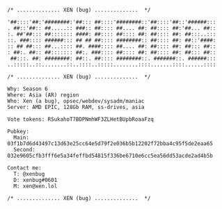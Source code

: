     /* .............. XEN (bug) ..............  */
    
    '##::::'##:'########:'##::: ##::::'########::'##::::'##::'######:::
    . ##::'##:: ##.....:: ###:: ##:::: ##.... ##: ##:::: ##:'##... ##::
    :. ##'##::: ##::::::: ####: ##:::: ##:::: ##: ##:::: ##: ##:::..:::
    ::. ###:::: ######::: ## ## ##:::: ########:: ##:::: ##: ##::'####:
    :: ## ##::: ##...:::: ##. ####:::: ##.... ##: ##:::: ##: ##::: ##::
    : ##:. ##:: ##::::::: ##:. ###:::: ##:::: ##: ##:::: ##: ##::: ##::
     ##:::. ##: ########: ##::. ##:::: ########::. #######::. ######:::
    ..:::::..::........::..::::..:::::........::::.......::::......::::
       
    /* .............. XEN (bug) ..............  */
    
    Why: Season 6
    Where: Asia (AR) region
    Who: Xen (a bug), opsec/webdev/sysadm/maniac
    Server: AMD EPIC, 128Gb RAM, ss-drives, asia
    
    Vote tokens: RSukahoT7BDPNmhWF3ZLHetBUpbRoaaFzq
    
    Pubkey:
      Main: 03f1b7d6d43497c13d63e25cc64e5d79f2e036b5b12202f72bba4c95f5de2eaa65
      Second: 032e9605cfb3fff6e5a34feffbd54815f336be6710e6cc5ea56dd53acde2ad4b5b
      
    Contact me:
      T: @xenbug
      D: xenbug#0601
      M: xen@xen.lol
      
    /* .............. XEN (bug) ..............  */
